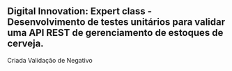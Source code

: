 <h2>Digital Innovation: Expert class - Desenvolvimento de testes unitários para validar uma API REST de gerenciamento de estoques de cerveja.</h2>

Criada Validação de Negativo


